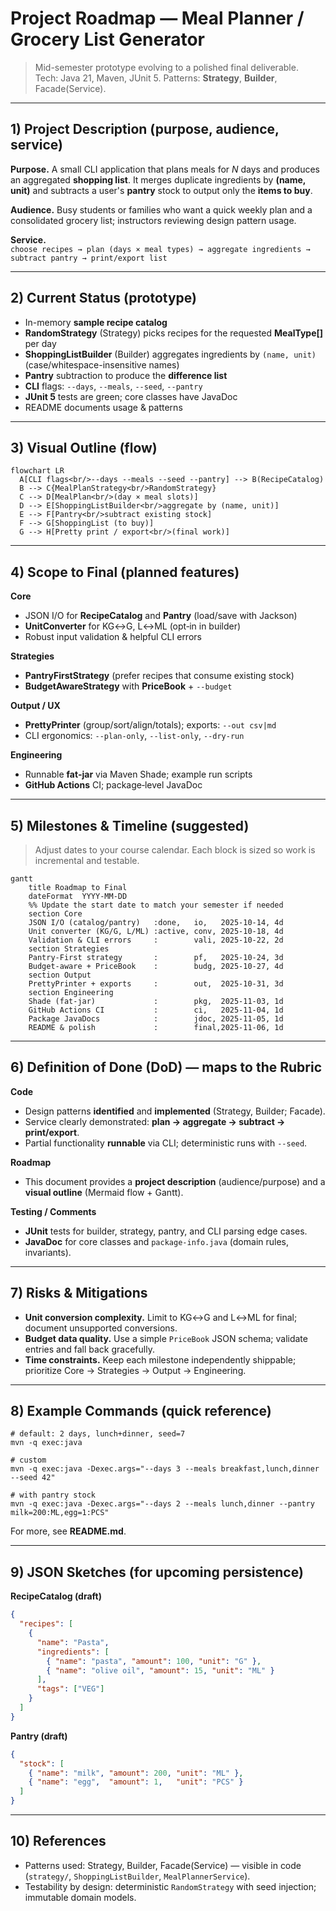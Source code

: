 # Project Roadmap — Meal Planner / Grocery List Generator

> Mid-semester prototype evolving to a polished final deliverable.  
> Tech: Java 21, Maven, JUnit 5. Patterns: **Strategy**, **Builder**, Facade(Service).

---

## 1) Project Description (purpose, audience, service)

**Purpose.** A small CLI application that plans meals for *N* days and produces an aggregated **shopping list**. It merges duplicate ingredients by **(name, unit)** and subtracts a user's **pantry** stock to output only the **items to buy**.

**Audience.** Busy students or families who want a quick weekly plan and a consolidated grocery list; instructors reviewing design pattern usage.

**Service.**  
`choose recipes → plan (days × meal types) → aggregate ingredients → subtract pantry → print/export list`

---

## 2) Current Status (prototype)

- In-memory **sample recipe catalog**
- **RandomStrategy** (Strategy) picks recipes for the requested **MealType[]** per day
- **ShoppingListBuilder** (Builder) aggregates ingredients by `(name, unit)` (case/whitespace-insensitive names)
- **Pantry** subtraction to produce the **difference list**
- **CLI** flags: `--days`, `--meals`, `--seed`, `--pantry`
- **JUnit 5** tests are green; core classes have JavaDoc
- README documents usage & patterns

---

## 3) Visual Outline (flow)

```mermaid
flowchart LR
  A[CLI flags<br/>--days --meals --seed --pantry] --> B(RecipeCatalog)
  B --> C{MealPlanStrategy<br/>RandomStrategy}
  C --> D[MealPlan<br/>(day × meal slots)]
  D --> E[ShoppingListBuilder<br/>aggregate by (name, unit)]
  E --> F[Pantry<br/>subtract existing stock]
  F --> G[ShoppingList (to buy)]
  G --> H[Pretty print / export<br/>(final work)]
```

---

## 4) Scope to Final (planned features)

**Core**
- JSON I/O for **RecipeCatalog** and **Pantry** (load/save with Jackson)
- **UnitConverter** for KG↔G, L↔ML (opt‑in in builder)
- Robust input validation & helpful CLI errors

**Strategies**
- **PantryFirstStrategy** (prefer recipes that consume existing stock)
- **BudgetAwareStrategy** with **PriceBook** + `--budget`

**Output / UX**
- **PrettyPrinter** (group/sort/align/totals); exports: `--out csv|md`
- CLI ergonomics: `--plan-only`, `--list-only`, `--dry-run`

**Engineering**
- Runnable **fat‑jar** via Maven Shade; example run scripts
- **GitHub Actions** CI; package‑level JavaDoc

---

## 5) Milestones & Timeline (suggested)

> Adjust dates to your course calendar. Each block is sized so work is incremental and testable.

```mermaid
gantt
    title Roadmap to Final
    dateFormat  YYYY-MM-DD
    %% Update the start date to match your semester if needed
    section Core
    JSON I/O (catalog/pantry)   :done,   io,   2025-10-14, 4d
    Unit converter (KG/G, L/ML) :active, conv, 2025-10-18, 4d
    Validation & CLI errors     :        vali, 2025-10-22, 2d
    section Strategies
    Pantry-First strategy       :        pf,   2025-10-24, 3d
    Budget-aware + PriceBook    :        budg, 2025-10-27, 4d
    section Output
    PrettyPrinter + exports     :        out,  2025-10-31, 3d
    section Engineering
    Shade (fat-jar)             :        pkg,  2025-11-03, 1d
    GitHub Actions CI           :        ci,   2025-11-04, 1d
    Package JavaDocs            :        jdoc, 2025-11-05, 1d
    README & polish             :        final,2025-11-06, 1d
```

---

## 6) Definition of Done (DoD) — maps to the Rubric

**Code**
- Design patterns **identified** and **implemented** (Strategy, Builder; Facade).
- Service clearly demonstrated: **plan → aggregate → subtract → print/export**.
- Partial functionality **runnable** via CLI; deterministic runs with `--seed`.

**Roadmap**
- This document provides a **project description** (audience/purpose) and a **visual outline** (Mermaid flow + Gantt).

**Testing / Comments**
- **JUnit** tests for builder, strategy, pantry, and CLI parsing edge cases.
- **JavaDoc** for core classes and `package-info.java` (domain rules, invariants).

---

## 7) Risks & Mitigations

- **Unit conversion complexity.** Limit to KG↔G and L↔ML for final; document unsupported conversions.
- **Budget data quality.** Use a simple `PriceBook` JSON schema; validate entries and fall back gracefully.
- **Time constraints.** Keep each milestone independently shippable; prioritize Core → Strategies → Output → Engineering.

---

## 8) Example Commands (quick reference)

```
# default: 2 days, lunch+dinner, seed=7
mvn -q exec:java

# custom
mvn -q exec:java -Dexec.args="--days 3 --meals breakfast,lunch,dinner --seed 42"

# with pantry stock
mvn -q exec:java -Dexec.args="--days 2 --meals lunch,dinner --pantry milk=200:ML,egg=1:PCS"
```

For more, see **README.md**.

---

## 9) JSON Sketches (for upcoming persistence)

**RecipeCatalog (draft)**
```json
{
  "recipes": [
    {
      "name": "Pasta",
      "ingredients": [
        { "name": "pasta", "amount": 100, "unit": "G" },
        { "name": "olive oil", "amount": 15, "unit": "ML" }
      ],
      "tags": ["VEG"]
    }
  ]
}
```

**Pantry (draft)**
```json
{
  "stock": [
    { "name": "milk", "amount": 200, "unit": "ML" },
    { "name": "egg",  "amount": 1,   "unit": "PCS" }
  ]
}
```

---

## 10) References

- Patterns used: Strategy, Builder, Facade(Service) — visible in code (`strategy/`, `ShoppingListBuilder`, `MealPlannerService`).
- Testability by design: deterministic `RandomStrategy` with seed injection; immutable domain models.
